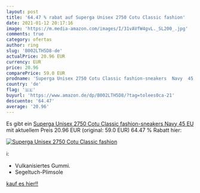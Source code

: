 ```yaml
---
layout: post
title: '64.47 % rabat auf Superga Unisex 2750 Cotu Classic fashion'
date: 2021-01-12 20:17:16
image: 'https://m.media-amazon.com/images/I/31vAVfW4gvL._SL200_.jpg'
comments: true
category: ofertas
author: ring
slug: 'B002LTH5D8-de'
actualPrice: 20.96 EUR
currency: EUR
price: 20.96
comparePrice: 59.0 EUR
prodname: 'Superga Unisex 2750 Cotu Classic fashion-sneakers  Navy  45 EU'
country: 'de'
flag: '🇩🇪'
buyurl: 'https://www.amazon.de/dp/B002LTH5D8/?tag=tolees0ca-21'
descuento: '64.47'
average: '20.96'
---
```


Es gibt ein [Superga Unisex 2750 Cotu Classic fashion-sneakers  Navy  45 EU](https://www.amazon.de/dp/B002LTH5D8/?tag=tolees0ca-21) mit aktuellem Preis 20.96 EUR (original: 59.0 EUR) 64.47 % Rabatt hier:

[![Superga Unisex 2750 Cotu Classic fashion](https://m.media-amazon.com/images/I/31vAVfW4gvL._SL200_.jpg)](https://www.amazon.de/dp/B002LTH5D8/?tag=tolees0ca-21)

ℹ️:

- Vulkanisiertes Gummi.
- Segeltuch-Plimsole

[kauf es hier!!](https://www.amazon.de/dp/B002LTH5D8/?tag=tolees0ca-21)
